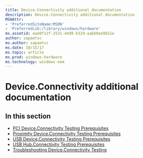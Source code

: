 ```yaml
---
title: Device.Connectivity additional documentation
description: Device.Connectivity additional documentation
MSHAttr:
- 'PreferredSiteName:MSDN'
- 'PreferredLib:/library/windows/hardware'
ms.assetid: eae0f12f-2521-44d9-b329-aabb9ae9b51e
author: sapaetsc
ms.author: sapaetsc
ms.date: 10/15/17
ms.topic: article
ms.prod: windows-hardware
ms.technology: windows-oem
---
```


# Device.Connectivity additional documentation


## <span id="in_this_section"></span>In this section


-   [PCI Device.Connectivity Testing Prerequisites](pci-deviceconnectivity-testing-prerequisites.md)
-   [Proximity Device.Connectivity Testing Prerequisites](proximity-deviceconnectivity-testing-prerequisites.md)
-   [USB Device.Connectivity Testing Prerequisites](usb-deviceconnectivity-testing-prerequisites.md)
-   [USB Hub.Connectivity Testing Prerequisites](usb-hubconnectivity-testing-prerequisites.md)
-   [Troubleshooting Device.Connectivity Testing](troubleshooting-deviceconnectivity-testing.md)

 

 






